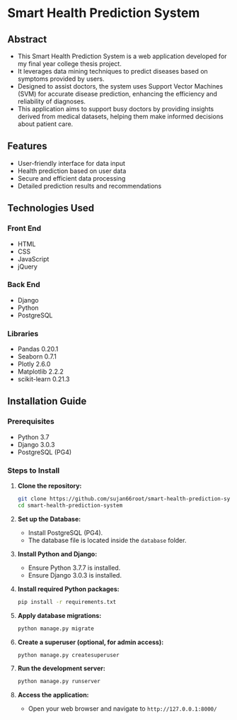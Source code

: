 # Smart Health Prediction System

## Abstract

- This Smart Health Prediction System is a web application developed for my final year college thesis project. 
- It leverages data mining techniques to predict diseases based on symptoms provided by users. 
- Designed to assist doctors, the system uses Support Vector Machines (SVM) for accurate disease prediction, enhancing the efficiency and reliability of diagnoses. 
- This application aims to support busy doctors by providing insights derived from medical datasets, helping them make informed decisions about patient care.


## Features

- User-friendly interface for data input
- Health prediction based on user data
- Secure and efficient data processing
- Detailed prediction results and recommendations

## Technologies Used

### Front End

- HTML
- CSS
- JavaScript
- jQuery

### Back End

- Django
- Python
- PostgreSQL

### Libraries

- Pandas 0.20.1
- Seaborn 0.7.1
- Plotly 2.6.0
- Matplotlib 2.2.2
- scikit-learn 0.21.3

## Installation Guide

### Prerequisites

- Python 3.7
- Django 3.0.3
- PostgreSQL (PG4)

### Steps to Install

1. **Clone the repository:**
    ```bash
    git clone https://github.com/sujan66root/smart-health-prediction-system.git
    cd smart-health-prediction-system
    ```

2. **Set up the Database:**
   - Install PostgreSQL (PG4).
   - The database file is located inside the `database` folder.

3. **Install Python and Django:**
   - Ensure Python 3.7.7 is installed.
   - Ensure Django 3.0.3 is installed.

4. **Install required Python packages:**
    ```bash
    pip install -r requirements.txt
    ```

5. **Apply database migrations:**
    ```bash
    python manage.py migrate
    ```

6. **Create a superuser (optional, for admin access):**
    ```bash
    python manage.py createsuperuser
    ```

7. **Run the development server:**
    ```bash
    python manage.py runserver
    ```

8. **Access the application:**
   - Open your web browser and navigate to `http://127.0.0.1:8000/`

